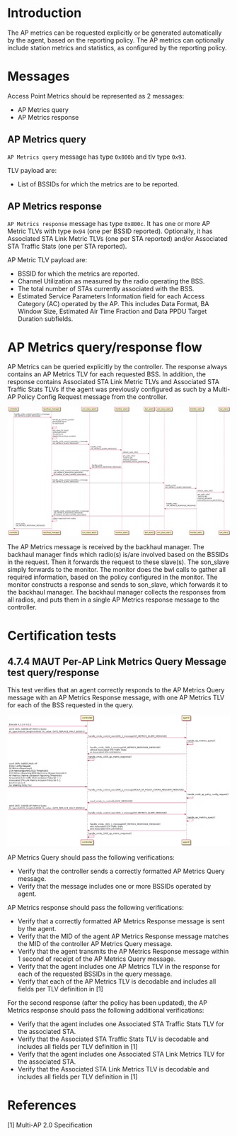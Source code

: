 # Introduction

The AP metrics can be requested explicitly or be generated automatically by the agent, based on the reporting policy.
The AP metrics can optionally include station metrics and statistics, as configured by the reporting policy.

# Messages

Access Point Metrics should be represented as 2 messages:

* AP Metrics query
* AP Metrics response

## AP Metrics query

`AP Metrics query` message has type `0x800b` and tlv type `0x93`.

TLV payload are:

* List of BSSIDs for which the metrics are to be reported.

## AP Metrics response

`AP Metrics response` message has type `0x800c`.
It has one or more AP Metric TLVs with type `0x94` (one per BSSID reported).
Optionally, it has Associated STA Link Metric TLVs (one per STA reported) and/or Associated STA Traffic Stats (one per STA reported).

AP Metric TLV payload are:

* BSSID for which the metrics are reported.
* Channel Utilization as measured by the radio operating the BSS.
* The total number of STAs currently associated with the BSS.
* Estimated Service Parameters Information field for each Access Category (AC) operated by the AP. This includes Data Format, BA Window Size, Estimated Air Time Fraction and Data PPDU Target Duration subfields.


# AP Metrics query/response flow

AP Metrics can be queried explicitly by the controller.
The response always contains an AP Metrics TLV for each requested BSS.
In addition, the response contains Associated STA Link Metric TLVs and Associated STA Traffic Stats TLVs if the agent was previously configured as such by a Multi-AP Policy Config Request message from the controller.

![UML](../../images/plantuml/agent/flows/ap_metrics.png)

The AP Metrics message is received by the backhaul manager.
The backhaul manager finds which radio(s) is/are involved based on the BSSIDs in the request.
Then it forwards the request to these slave(s).
The son_slave simply forwards to the monitor.
The monitor does the bwl calls to gather all required information, based on the policy configured in the monitor.
The monitor constructs a response and sends to son_slave, which forwards it to the backhaul manager.
The backhaul manager collects the responses from all radios, and puts them in a single AP Metrics response message to the controller.


# Certification tests

## 4.7.4 MAUT Per-AP Link Metrics Query Message test query/response

This test verifies that an agent correctly responds to the AP Metrics Query message with an AP Metrics Response message, with one AP Metrics TLV for each of the BSS requested in the query.

![UML](../../images/plantuml/agent/flows/ap_metrics_cert_4.7.4.png)

AP Metrics Query should pass the following verifications:

* Verify that the controller sends a correctly formatted AP Metrics Query message.
* Verify that the message includes one or more BSSIDs operated by agent.

AP Metrics response should pass the following verifications:

* Verify that a correctly formatted AP Metrics Response message is sent by the agent.
* Verify that the MID of the agent AP Metrics Response message matches the MID of the controller AP Metrics Query message.
* Verify that the agent transmits the AP Metrics Response message within 1 second of receipt of the AP Metrics Query message.
* Verify that the agent includes one AP Metrics TLV in the response for each of the requested BSSIDs in the query message.
* Verify that each of the AP Metrics TLV is decodable and includes all fields per TLV definition in [1]

For the second response (after the policy has been updated), the AP Metrics response should pass the following additional verifications:

* Verify that the agent includes one Associated STA Traffic Stats TLV for the associated STA.
* Verify that the Associated STA Traffic Stats TLV is decodable and includes all fields per TLV definition in [1]
* Verify that the agent includes one Associated STA Link Metrics TLV for the associated STA.
* Verify that the Associated STA Link Metrics TLV is decodable and includes all fields per TLV definition in [1]


# References
[1] Multi-AP 2.0 Specification
